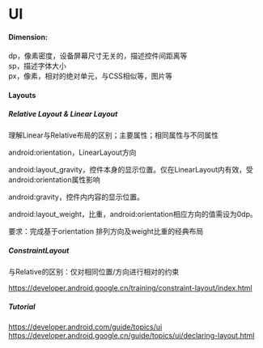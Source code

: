 # UI
#### Dimension:
dp，像素密度，设备屏幕尺寸无关的，描述控件间距离等  
sp，描述字体大小  
px，像素，相对的绝对单元，与CSS相似等，图片等    

#### Layouts
##### Relative Layout & Linear Layout
理解Linear与Relative布局的区别；主要属性；相同属性与不同属性

android:orientation，LinearLayout方向

android:layout_gravity，控件本身的显示位置。仅在LinearLayout内有效，受android:orientation属性影响

android:gravity，控件内内容的显示位置。

android:layout_weight，比重，android:orientation相应方向的值需设为0dp。

要求：完成基于orientation 排列方向及weight比重的经典布局

##### ConstraintLayout
与Relative的区别：仅对相同位置/方向进行相对的约束

https://developer.android.google.cn/training/constraint-layout/index.html

#####	Tutorial
https://developer.android.com/guide/topics/ui  
https://developer.android.google.cn/guide/topics/ui/declaring-layout.html
